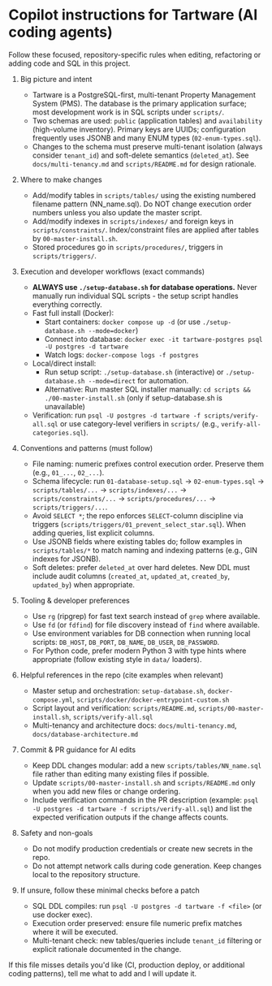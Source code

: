 <!--
Purpose: Guidance for AI coding agents (Copilot / coding assistants) working on the Tartware repo.
Keep this short, actionable, and specific to this codebase.
-->

# Copilot instructions for Tartware (AI coding agents)

Follow these focused, repository-specific rules when editing, refactoring or adding code and SQL in this project.

1. Big picture and intent
   - Tartware is a PostgreSQL-first, multi-tenant Property Management System (PMS). The database is the primary application surface; most development work is in SQL scripts under `scripts/`.
   - Two schemas are used: `public` (application tables) and `availability` (high-volume inventory). Primary keys are UUIDs; configuration frequently uses JSONB and many ENUM types (`02-enum-types.sql`).
   - Changes to the schema must preserve multi-tenant isolation (always consider `tenant_id`) and soft-delete semantics (`deleted_at`). See `docs/multi-tenancy.md` and `scripts/README.md` for design rationale.

2. Where to make changes
   - Add/modify tables in `scripts/tables/` using the existing numbered filename pattern (NN_name.sql). Do NOT change execution order numbers unless you also update the master script.
   - Add/modify indexes in `scripts/indexes/` and foreign keys in `scripts/constraints/`. Index/constraint files are applied after tables by `00-master-install.sh`.
   - Stored procedures go in `scripts/procedures/`, triggers in `scripts/triggers/`.

3. Execution and developer workflows (exact commands)
   - **ALWAYS use `./setup-database.sh` for database operations.** Never manually run individual SQL scripts - the setup script handles everything correctly.
   - Fast full install (Docker):
     - Start containers: `docker compose up -d` (or use `./setup-database.sh --mode=docker`)
     - Connect into database: `docker exec -it tartware-postgres psql -U postgres -d tartware`
     - Watch logs: `docker-compose logs -f postgres`
   - Local/direct install:
     - Run setup script: `./setup-database.sh` (interactive) or `./setup-database.sh --mode=direct` for automation.
     - Alternative: Run master SQL installer manually: `cd scripts && ./00-master-install.sh` (only if setup-database.sh is unavailable)
   - Verification: run `psql -U postgres -d tartware -f scripts/verify-all.sql` or use category-level verifiers in `scripts/` (e.g., `verify-all-categories.sql`).

4. Conventions and patterns (must follow)
   - File naming: numeric prefixes control execution order. Preserve them (e.g., `01_...`, `02_...`).
   - Schema lifecycle: run `01-database-setup.sql` → `02-enum-types.sql` → `scripts/tables/...` → `scripts/indexes/...` → `scripts/constraints/...` → `scripts/procedures/...` → `scripts/triggers/...`.
   - Avoid `SELECT *`; the repo enforces `SELECT`-column discipline via triggers (`scripts/triggers/01_prevent_select_star.sql`). When adding queries, list explicit columns.
   - Use JSONB fields where existing tables do; follow examples in `scripts/tables/*` to match naming and indexing patterns (e.g., GIN indexes for JSONB).
   - Soft deletes: prefer `deleted_at` over hard deletes. New DDL must include audit columns (`created_at`, `updated_at`, `created_by`, `updated_by`) when appropriate.

5. Tooling & developer preferences
   - Use `rg` (ripgrep) for fast text search instead of `grep` where available.
   - Use `fd` (or `fdfind`) for file discovery instead of `find` where available.
   - Use environment variables for DB connection when running local scripts: `DB_HOST`, `DB_PORT`, `DB_NAME`, `DB_USER`, `DB_PASSWORD`.
   - For Python code, prefer modern Python 3 with type hints where appropriate (follow existing style in `data/` loaders).

6. Helpful references in the repo (cite examples when relevant)
   - Master setup and orchestration: `setup-database.sh`, `docker-compose.yml`, `scripts/docker/docker-entrypoint-custom.sh`
   - Script layout and verification: `scripts/README.md`, `scripts/00-master-install.sh`, `scripts/verify-all.sql`
   - Multi-tenancy and architecture docs: `docs/multi-tenancy.md`, `docs/database-architecture.md`

7. Commit & PR guidance for AI edits
   - Keep DDL changes modular: add a new `scripts/tables/NN_name.sql` file rather than editing many existing files if possible.
   - Update `scripts/00-master-install.sh` and `scripts/README.md` only when you add new files or change ordering.
   - Include verification commands in the PR description (example: `psql -U postgres -d tartware -f scripts/verify-all.sql`) and list the expected verification outputs if the change affects counts.

8. Safety and non-goals
   - Do not modify production credentials or create new secrets in the repo.
   - Do not attempt network calls during code generation. Keep changes local to the repository structure.

9. If unsure, follow these minimal checks before a patch
   - SQL DDL compiles: run `psql -U postgres -d tartware -f <file>` (or use docker exec).
   - Execution order preserved: ensure file numeric prefix matches where it will be executed.
   - Multi-tenant check: new tables/queries include `tenant_id` filtering or explicit rationale documented in the change.

If this file misses details you'd like (CI, production deploy, or additional coding patterns), tell me what to add and I will update it.
